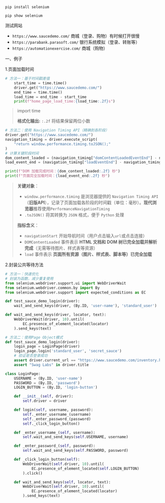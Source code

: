 `pip install selenium`

`pip show selenium`

测试网站

* `https://www.saucedemo.com/` 商城（登录、购物）有时候打开很慢
* `https://parabank.parasoft.com/`  银行系统模拟（登录、转账等）
* `https://automationexercise.com/`  商城（购物）

一、例子

1.页面加载时间

```python
# 方法一：基于时间戳差值
    start_time = time.time()
    driver.get("https://www.saucedemo.com/")
    end_time = time.time()
    load_time = end_time - start_time
    print(f"home_page_load_time:{load_time:.2f}s")
```

>import time
>
>**格式化输出:**
>`:.2f` 将结果保留两位小数


```py
# 方法二：使用 Navigation Timing API（精确到各阶段）
driver.get("https://www.saucedemo.com/")
navigation_timing = driver.execute_script(
    "return window.performance.timing.toJSON();"
)
# 计算关键阶段时间
dom_content_loaded = (navigation_timing["domContentLoadedEventEnd"] - navigation_timing["navigationStart"]) / 1000
load_event_end = (navigation_timing["loadEventEnd"] - navigation_timing["navigationStart"]) / 1000

print(f"DOM 加载完成时间：{dom_content_loaded:.2f} 秒")
print(f"页面完全加载时间：{load_event_end:.2f} 秒")
```

>**关键对象**：
>- `window.performance.timing` 是浏览器提供的 `Navigation Timing API`（**旧版API**），记录了页面加载各阶段的时间戳（单位：毫秒）。**现代浏览器**推荐使用`PerformanceNavigationTiming`
>- `.toJSON()` 将其转换为 `JSON` 格式，便于 `Python` 处理
>
>**指标含义**：
>
>* `navigationStart` 开始导航时间（用户点击输入`url`或点击连接）
>* `DOMContentLoaded` 事件表示 **HTML 文档和 DOM 树已完全加载并解析完成**（无需等待图片、样式表等资源）
>* `load` 事件表示 **页面所有资源（图片、样式表、脚本等）已完全加载**
>
>

2.封装公共等待方法

```py
# 方法一：快速优化
# 封装为函数，减少重复使用
from selenium.webdriver.support.ui import WebDriverWait
from selenium.webdriver.common.by import By
from selenium.webdriver.support import expected_conditions as EC

def test_sauce_demo_login(driver):
    wait_and_send_keys(driver, (By.ID, 'user-name'), 'standard_user')

def wait_and_send_keys(driver, locator, text):
    WebDriverWait(driver, 10).until(
        EC.presence_of_element_located(locator)
    ).send_keys(text)
```



```py
# 方法二：使用Page Object模式
def test_sauce_demo_login(driver):
    login_page = LoginPage(driver)
    login_page.login('standard_user', 'secret_sauce')
    # 验证是否登录成功
    assert driver.current_url == "https://www.saucedemo.com/inventory.html"
    assert "Swag Labs" in driver.title

class LoginPage:
    USERNAME = (By.ID, 'user-name')
    PASSWORD = (By.ID, 'password')
    LOGIN_BUTTON = (By.ID, 'login-button')

    def __init__(self, driver):
        self.driver = driver

    def login(self, username, password):
        self._enter_username_(username)
        self._enter_password_(password)
        self._click_login_button()

    def _enter_username_(self, username):
        self.wait_and_send_keys(self.USERNAME, username)

    def _enter_password_(self, password):
        self.wait_and_send_keys(self.PASSWORD, password)

    def _click_login_button(self):
        WebDriverWait(self.driver, 10).until(
            EC.presence_of_element_located(self.LOGIN_BUTTON)
        ).click()

    def wait_and_send_keys(self, locator, text):
        WebDriverWait(self.driver, 10).until(
            EC.presence_of_element_located(locator)
        ).send_keys(text)
```



